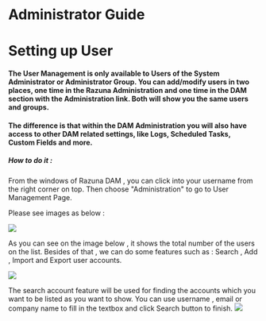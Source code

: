 # Administrator Guide

# Setting up User

#### The User Management is only available to Users of the System Administrator or Administrator Group. You can add/modify users in two places, one time in the Razuna Administration and one time in the DAM section with the Administration link. Both will show you the same users and groups.

#### The difference is that within the DAM Administration you will also have access to other DAM related settings, like Logs, Scheduled Tasks, Custom Fields and more.

##### How to do it :

From the windows of Razuna DAM , you can click into your username from the right corner on top. Then choose "Administration" to go to User Management Page.

Please see images as below :

![](http://demo.padma.razuna.org/index.cfm?fa=c.serve_file&type=img&file_id=4D61D1131A2D40038F0747BFC3567480&v=o)

As you can see on the image below , it shows the total number of the users on the list. Besides of that , we can do some features such as : Search , Add , Import and Export user accounts.

![](http://demo.padma.razuna.org/index.cfm?fa=c.serve_file&type=img&file_id=092DBD1E90F5422B893615A282A7CAA2&v=o)

The search account feature will be used for finding the accounts which you want to be listed as you want to show. You can use username , email or company name to fill in the textbox and click Search button to finish.
![](http://demo.padma.razuna.org/index.cfm?fa=c.serve_file&type=img&file_id=F05EE6CF98464EED92ACB8454995C715&v=o)